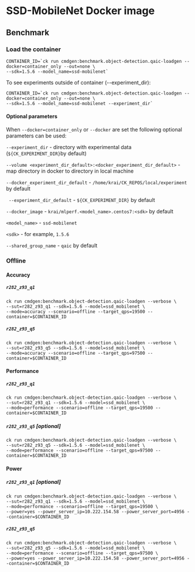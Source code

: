 # SSD-MobileNet Docker image

## Benchmark

### Load the container
```
CONTAINER_ID=`ck run cmdgen:benchmark.object-detection.qaic-loadgen --docker=container_only --out=none \ 
--sdk=1.5.6 --model_name=ssd-mobilenet`
```
To see experiments outside of container (--experiment_dir):

```
CONTAINER_ID=`ck run cmdgen:benchmark.object-detection.qaic-loadgen --docker=container_only --out=none \ 
--sdk=1.5.6 --model_name=ssd-mobilenet --experiment_dir`
```
#### Optional parameters

When `--docker=container_only` or `--docker` are set the following optional parameters can be used:


`--experiment_dir` - directory with experimental data (`${CK_EXPERIMENT_DIR}`by default)

`--volume <experiment_dir_default>:<docker_experiment_dir_default>` - map directory in docker to directory in local machine

`--docker_experiment_dir_default`  - `/home/krai/CK_REPOS/local/experiment` by default

` --experiment_dir_default`  - `${CK_EXPERIMENT_DIR}` by default
 
`--docker_image`   - `krai/mlperf.<model_name>.centos7:<sdk>` by default

`<model_name>` - `ssd-mobilenet`      

`<sdk>` - for example, `1.5.6`

`--shared_group_name` - `qaic` by default


### Offline

#### Accuracy

##### `r282_z93_q1`

```
ck run cmdgen:benchmark.object-detection.qaic-loadgen --verbose \
--sut=r282_z93_q1 --sdk=1.5.6 --model=ssd_mobilenet \
--mode=accuracy --scenario=offline --target_qps=19500 --container=$CONTAINER_ID
```

##### `r282_z93_q5`

```
ck run cmdgen:benchmark.object-detection.qaic-loadgen --verbose \
--sut=r282_z93_q5 --sdk=1.5.6 --model=ssd_mobilenet \
--mode=accuracy --scenario=offline --target_qps=97500 --container=$CONTAINER_ID
```

#### Performance

##### `r282_z93_q1`

```
ck run cmdgen:benchmark.object-detection.qaic-loadgen --verbose \
--sut=r282_z93_q1 --sdk=1.5.6 --model=ssd_mobilenet \
--mode=performance --scenario=offline --target_qps=19500 --container=$CONTAINER_ID
```

##### `r282_z93_q5` [optional]

```
ck run cmdgen:benchmark.object-detection.qaic-loadgen --verbose \
--sut=r282_z93_q5 --sdk=1.5.6 --model=ssd_mobilenet \
--mode=performance --scenario=offline --target_qps=97500 --container=$CONTAINER_ID
```

#### Power

##### `r282_z93_q1` [optional]

```
ck run cmdgen:benchmark.object-detection.qaic-loadgen --verbose \
--sut=r282_z93_q1 --sdk=1.5.6 --model=ssd_mobilenet \
--mode=performance --scenario=offline --target_qps=19500 \
--power=yes --power_server_ip=10.222.154.58 --power_server_port=4956 --container=$CONTAINER_ID
```

##### `r282_z93_q5`

```
ck run cmdgen:benchmark.object-detection.qaic-loadgen --verbose \
--sut=r282_z93_q5 --sdk=1.5.6 --model=ssd_mobilenet \
--mode=performance --scenario=offline --target_qps=97500 \
--power=yes --power_server_ip=10.222.154.58 --power_server_port=4956 --container=$CONTAINER_ID
```
